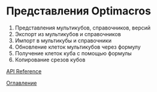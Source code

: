 # Представления Optimacros

1. Представления мультикубов, справочников, версий
1. Экспорт из мультикубов и справочников
1. Импорт в мультикубы и справочники
1. Обновление клеток мультикубов через формулу
1. Получение клеток куба с помощью формулы
1. Копирование срезов кубов

[API Reference](API_Reference.md)

[Оглавление](../README.md)